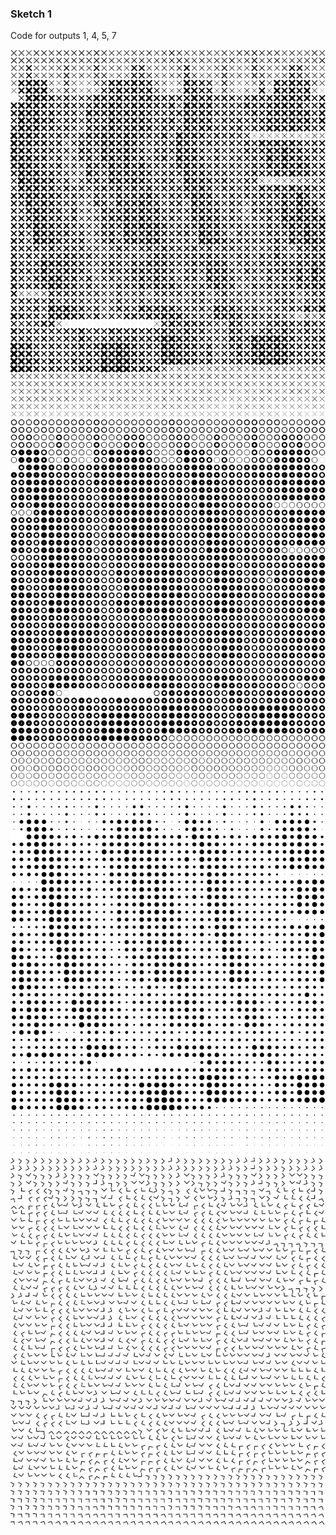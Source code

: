 ### Sketch 1
Code for outputs 1, 4, 5, 7
 
<p align="center" margin-top="20px"> 
  <img src="../../visual%20essays/selected/1.png">
 <img src="../../visual%20essays/selected/4.png">
     <img src="../../visual%20essays/selected/5.png">
       <img src="../../visual%20essays/selected/7.png">
</p>